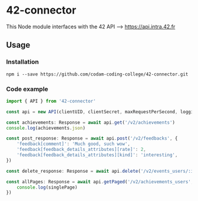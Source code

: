 # 42-connector
This Node module interfaces with the 42 API --> https://api.intra.42.fr

## Usage
### Installation
`npm i --save https://github.com/codam-coding-college/42-connector.git`

### Code example
```typescript
import { API } from '42-connector'

const api = new API(clientUID, clientSecret, maxRequestPerSecond, logging, root)

const achievements: Response = await api.get('/v2/achievements')
console.log(achievements.json)

const post_response: Response = await api.post('/v2/feedbacks', {
	'feedback[comment]': 'Much good, such wow',
	'feedback[feedback_details_attributes][rate]': 2,
	'feedback[feedback_details_attributes][kind]': 'interesting',
})

const delete_response: Response = await api.delete('/v2/events_users/:id')

const allPages: Response = await api.getPaged('/v2/achievements_users', (singlePage) => {
	console.log(singlePage)
})
```